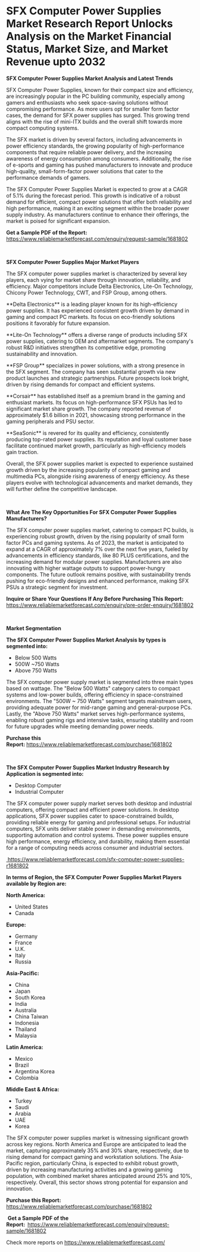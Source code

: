<p><h1>SFX Computer Power Supplies Market Research Report Unlocks Analysis on the Market Financial Status, Market Size, and Market Revenue upto 2032</h1></p><p><strong>SFX Computer Power Supplies Market Analysis and Latest Trends</strong></p>
<p><p>SFX Computer Power Supplies, known for their compact size and efficiency, are increasingly popular in the PC building community, especially among gamers and enthusiasts who seek space-saving solutions without compromising performance. As more users opt for smaller form factor cases, the demand for SFX power supplies has surged. This growing trend aligns with the rise of mini-ITX builds and the overall shift towards more compact computing systems.</p><p>The SFX market is driven by several factors, including advancements in power efficiency standards, the growing popularity of high-performance components that require reliable power delivery, and the increasing awareness of energy consumption among consumers. Additionally, the rise of e-sports and gaming has pushed manufacturers to innovate and produce high-quality, small-form-factor power solutions that cater to the performance demands of gamers.</p><p>The SFX Computer Power Supplies Market is expected to grow at a CAGR of 5.1% during the forecast period. This growth is indicative of a robust demand for efficient, compact power solutions that offer both reliability and high performance, making it an exciting segment within the broader power supply industry. As manufacturers continue to enhance their offerings, the market is poised for significant expansion.</p></p>
<p><strong>Get a Sample PDF of the Report:&nbsp;</strong> <a href="https://www.reliablemarketforecast.com/enquiry/request-sample/1681802?utm_campaign=2273&utm_medium=2&utm_source=Github&utm_content=ia&utm_term=11022025&utm_id=sfx-computer-power-supplies">https://www.reliablemarketforecast.com/enquiry/request-sample/1681802</a></p>
<p>&nbsp;</p>
<p><strong>SFX Computer Power Supplies Major Market Players</strong></p>
<p><p>The SFX computer power supplies market is characterized by several key players, each vying for market share through innovation, reliability, and efficiency. Major competitors include Delta Electronics, Lite-On Technology, Chicony Power Technology, CWT, and FSP Group, among others.</p><p>**Delta Electronics** is a leading player known for its high-efficiency power supplies. It has experienced consistent growth driven by demand in gaming and compact PC markets. Its focus on eco-friendly solutions positions it favorably for future expansion.</p><p>**Lite-On Technology** offers a diverse range of products including SFX power supplies, catering to OEM and aftermarket segments. The company's robust R&D initiatives strengthen its competitive edge, promoting sustainability and innovation.</p><p>**FSP Group** specializes in power solutions, with a strong presence in the SFX segment. The company has seen substantial growth via new product launches and strategic partnerships. Future prospects look bright, driven by rising demands for compact and efficient systems.</p><p>**Corsair** has established itself as a premium brand in the gaming and enthusiast markets. Its focus on high-performance SFX PSUs has led to significant market share growth. The company reported revenue of approximately $1.6 billion in 2021, showcasing strong performance in the gaming peripherals and PSU sector.</p><p>**SeaSonic** is revered for its quality and efficiency, consistently producing top-rated power supplies. Its reputation and loyal customer base facilitate continued market growth, particularly as high-efficiency models gain traction.</p><p>Overall, the SFX power supplies market is expected to experience sustained growth driven by the increasing popularity of compact gaming and multimedia PCs, alongside rising awareness of energy efficiency. As these players evolve with technological advancements and market demands, they will further define the competitive landscape.</p></p>
<p>&nbsp;</p>
<p><strong>What Are The Key Opportunities For SFX Computer Power Supplies Manufacturers?</strong></p>
<p><p>The SFX computer power supplies market, catering to compact PC builds, is experiencing robust growth, driven by the rising popularity of small form factor PCs and gaming systems. As of 2023, the market is anticipated to expand at a CAGR of approximately 7% over the next five years, fueled by advancements in efficiency standards, like 80 PLUS certifications, and the increasing demand for modular power supplies. Manufacturers are also innovating with higher wattage outputs to support power-hungry components. The future outlook remains positive, with sustainability trends pushing for eco-friendly designs and enhanced performance, making SFX PSUs a strategic segment for investment.</p></p>
<p><strong>Inquire or Share Your Questions If Any Before Purchasing This Report:</strong> <a href="https://www.reliablemarketforecast.com/enquiry/pre-order-enquiry/1681802?utm_campaign=2273&utm_medium=2&utm_source=Github&utm_content=ia&utm_term=11022025&utm_id=sfx-computer-power-supplies">https://www.reliablemarketforecast.com/enquiry/pre-order-enquiry/1681802</a></p>
<p>&nbsp;</p>
<p><strong>Market Segmentation</strong></p>
<p><strong>The SFX Computer Power Supplies Market Analysis by types is segmented into:</strong></p>
<p><ul><li>Below 500 Watts</li><li>500W ~750 Watts</li><li>Above 750 Watts</li></ul></p>
<p><p>The SFX computer power supply market is segmented into three main types based on wattage. The "Below 500 Watts" category caters to compact systems and low-power builds, offering efficiency in space-constrained environments. The "500W ~ 750 Watts" segment targets mainstream users, providing adequate power for mid-range gaming and general-purpose PCs. Lastly, the "Above 750 Watts" market serves high-performance systems, enabling robust gaming rigs and intensive tasks, ensuring stability and room for future upgrades while meeting demanding power needs.</p></p>
<p><strong>Purchase this Report:&nbsp;</strong><a href="https://www.reliablemarketforecast.com/purchase/1681802?utm_campaign=2273&utm_medium=2&utm_source=Github&utm_content=ia&utm_term=11022025&utm_id=sfx-computer-power-supplies">https://www.reliablemarketforecast.com/purchase/1681802</a></p>
<p>&nbsp;</p>
<p><strong>The SFX Computer Power Supplies Market Industry Research by Application is segmented into:</strong></p>
<p><ul><li>Desktop Computer</li><li>Industrial Computer</li></ul></p>
<p><p>The SFX computer power supply market serves both desktop and industrial computers, offering compact and efficient power solutions. In desktop applications, SFX power supplies cater to space-constrained builds, providing reliable energy for gaming and professional setups. For industrial computers, SFX units deliver stable power in demanding environments, supporting automation and control systems. These power supplies ensure high performance, energy efficiency, and durability, making them essential for a range of computing needs across consumer and industrial sectors.</p></p>
<p><a href="https://www.reliablemarketforecast.com/sfx-computer-power-supplies-r1681802?utm_campaign=2273&utm_medium=2&utm_source=Github&utm_content=ia&utm_term=11022025&utm_id=sfx-computer-power-supplies">&nbsp;https://www.reliablemarketforecast.com/sfx-computer-power-supplies-r1681802</a></p>
<p><strong>In terms of Region, the SFX Computer Power Supplies Market Players available by Region are:</strong></p>
<p>
    <p> <strong> North America: </strong>
        <ul>
            <li>United States</li>
            <li>Canada</li>
        </ul>
        </p> 
    <p> <strong> Europe: </strong>
        <ul>
            <li>Germany</li>
            <li>France</li>
            <li>U.K.</li>
            <li>Italy</li>
            <li>Russia</li>
        </ul>
        </p> 
    <p> <strong> Asia-Pacific: </strong>
        <ul>
            <li>China</li>
            <li>Japan</li>
            <li>South Korea</li>
            <li>India</li>
            <li>Australia</li>
            <li>China Taiwan</li>
            <li>Indonesia</li>
            <li>Thailand</li>
            <li>Malaysia</li>
        </ul>
        </p> 
    <p> <strong> Latin America: </strong>
        <ul>
            <li>Mexico</li>
            <li>Brazil</li>
            <li>Argentina Korea</li>
            <li>Colombia</li>
        </ul>
        </p> 
    <p> <strong> Middle East & Africa: </strong>
        <ul>
            <li>Turkey</li>
            <li>Saudi</li>
            <li>Arabia</li>
            <li>UAE</li>
            <li>Korea</li>
        </ul>
    </p>
    </p>
<p><p>The SFX computer power supplies market is witnessing significant growth across key regions. North America and Europe are anticipated to lead the market, capturing approximately 35% and 30% share, respectively, due to rising demand for compact gaming and workstation solutions. The Asia-Pacific region, particularly China, is expected to exhibit robust growth, driven by increasing manufacturing activities and a growing gaming population, with combined market shares anticipated around 25% and 10%, respectively. Overall, this sector shows strong potential for expansion and innovation.</p></p>
<p><strong>Purchase this Report: </strong><a href="https://www.reliablemarketforecast.com/purchase/1681802?utm_campaign=2273&utm_medium=2&utm_source=Github&utm_content=ia&utm_term=11022025&utm_id=sfx-computer-power-supplies">https://www.reliablemarketforecast.com/purchase/1681802</a></p>
<p>&nbsp;<strong>Get a Sample PDF of the Report:&nbsp;&nbsp;</strong><a href="https://www.reliablemarketforecast.com/enquiry/request-sample/1681802?utm_campaign=2273&utm_medium=2&utm_source=Github&utm_content=ia&utm_term=11022025&utm_id=sfx-computer-power-supplies">https://www.reliablemarketforecast.com/enquiry/request-sample/1681802</a></p>
<p><strong></strong></p>
<p>Check more reports on <a href="https://www.reliablemarketforecast.com/?utm_campaign=2273&utm_medium=2&utm_source=Github&utm_content=ia&utm_term=11022025&utm_id=sfx-computer-power-supplies">https://www.reliablemarketforecast.com/</a></p>